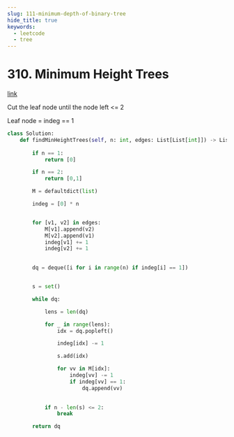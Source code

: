 ```yaml
---
slug: 111-minimum-depth-of-binary-tree
hide_title: true
keywords:
  - leetcode
  - tree
---
```


# 310. Minimum Height Trees

[link](https://leetcode.com/problems/minimum-height-trees/)

Cut the leaf node until the node left <= 2

Leaf node = indeg == 1

```python
class Solution:
    def findMinHeightTrees(self, n: int, edges: List[List[int]]) -> List[int]:
        
        if n == 1:
            return [0]

        if n == 2:
            return [0,1]

        M = defaultdict(list)

        indeg = [0] * n


        for [v1, v2] in edges:
            M[v1].append(v2)
            M[v2].append(v1)
            indeg[v1] += 1
            indeg[v2] += 1

    
        dq = deque([i for i in range(n) if indeg[i] == 1])


        s = set()

        while dq:

            lens = len(dq)

            for _ in range(lens):
                idx = dq.popleft()

                indeg[idx] -= 1

                s.add(idx)

                for vv in M[idx]:
                    indeg[vv] -= 1
                    if indeg[vv] == 1:
                        dq.append(vv)

        
            if n - len(s) <= 2:
                break

        return dq
```
